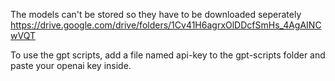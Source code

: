 The models can't be stored so they have to be downloaded seperately
https://drive.google.com/drive/folders/1Cv41H6agrxOlDDcfSmHs_4AgAINCwVQT

To use the gpt scripts, add a file named api-key to the gpt-scripts folder and paste your openai key inside.
